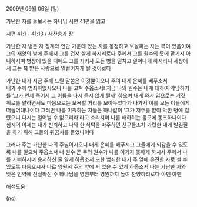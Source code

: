 2009년 09월 06일 (일)

가난한 자를 돌보시는 하나님 시편 41편을 읽고



시편 41:1 - 41:13 / 새찬송가  장


가난한 자 병든 자 징계와 연단 가운데 있는 자를 
동정하고 보살피는 자는 복이 있음이여
그의 재앙의 날에 주께서 그를 건져 살게 하시리로다
주께서 그를 원수의 뜻에 맡기지 아니하시며
병상에 있을 때에도 그를 지키사 모든 병을 떨치고 일어나게 하시리니
세상에서 그는 복 받은 사람으로 일컬어지게 될 것이로다 

가난한 내가 지금 주께 드릴 말씀은 이것뿐이오니 
주여 내게 은혜를 베푸소서  
내가 주께 범죄하였사오니 나를 고쳐 주옵소서!
지금 나의 원수는 내게 대하여 악담하기를 
‘그가 언제 죽어서 그 이름을 다시 듣지 않게 될까’ 하오며
내게 와서 입으로는 거짓 위로를 말하면서도 
마음으로는 모욕할 거리를 모아두었다가 
나가서 이를 모든 이들에게 떠들어대나이다 
그러면 나를 미워하는 자들은 하나같이
‘그가 저주를 받아 악한 병에 걸렸으니 다시는 일어날 수 없으리라’라고 소리치며 
나를 해하려는 음모에 동조하나이다
심지어 이제는 내가 신뢰하고 나와 한 식탁을 마주하던 친구들조차 
가련한 내게 발길질을 하기 위해 그들의 뒤꿈치를 들었나이다

그러나 주는 가난한 나의 주님이시오니
내게 은혜를 베푸시고 그들에게 되갚을 수 있도록 나를 일으켜 주옵소서
내 원수 곧 주의 원수가 나를 이기지 못하게 하시사 
주께서 나를 기뻐하시며 용서하신 줄 알게 하옵소서
또한 범죄한 내가 주 앞에 온전한 자로 설 수 있도록 다듬으시사
나로 영원히 주의 앞에 서 있을 수 있게 하옵소서
나는 가난한 자와 맺은 언약에 신실하신 주 하나님을 
영원부터 영원까지 높여 찬양하리로다 아멘 아멘

해석도움





(no)